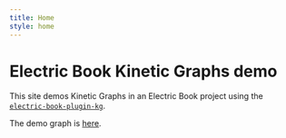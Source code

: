 ```yaml
---
title: Home
style: home
---
```


# Electric Book Kinetic Graphs demo

This site demos Kinetic Graphs in an Electric Book project using the [`electric-book-plugin-kg`](https://github.com/electricbookworks/electric-book-plugin-kg).

The demo graph is [here](book/text/01.html).
